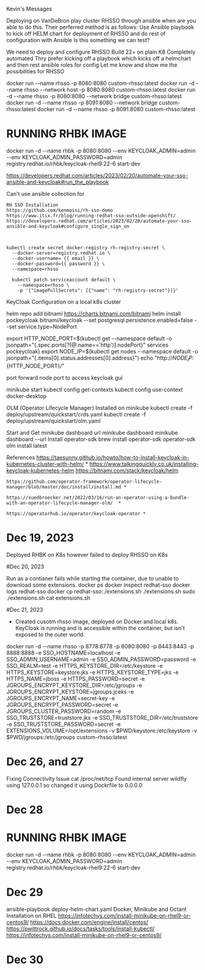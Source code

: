 Kevin's Messages 



Deploying on VanDeBron play cluster RHSSO through ansible
when are you able to do this.
Their perferred method is as follows:
Use Ansible playbook to kick off HELM chart for deployment of RHSSO and do rest of configuration with Ansible
Is this something we can test?


We need to deploy and configure RHSSO Build 22+ on plain K8
Completely automated
Thry prefer kicking off a playbook which kicks off a helmchart and then rest ansible roles for config
Let me know and show me the possibilities for RHSSO

docker run --name rhsso -p 8080:8080 custom-rhsso:latest 
docker run -d --name rhsso --network host -p 8080:8080 custom-rhsso:latest 
docker run -d --name rhsso -p 8080:8080 --network bridge custom-rhsso:latest
docker run -d --name rhsso -p 8091:8080 --network bridge custom-rhsso:latest
docker run -d --name rhsso -p 8091:8080 custom-rhsso:latest

# RUNNING RHBK IMAGE 
docker run -d --name rhbk -p 8080:8080 --env KEYCLOAK_ADMIN=admin --env KEYCLOAK_ADMIN_PASSWORD=admin registry.redhat.io/rhbk/keycloak-rhel9:22-6 start-dev


https://developers.redhat.com/articles/2023/02/20/automate-your-sso-ansible-and-keycloak#run_the_playbook 

Can't use ansible collection for 

	RH SSO Installation 
	https://github.com/kenmoini/rh-sso-demo 
	https://www.itix.fr/blog/running-redhat-sso-outside-openshift/ 
	https://developers.redhat.com/articles/2023/02/20/automate-your-sso-ansible-and-keycloak#configure_single_sign_on
	
	
	  
  	kubectl create secret docker-registry rh-registry-secret \
  	  --docker-server=registry.redhat.io \
  	  --docker-username= {{ email }} \
  	  --docker-password={{ password }} \
  	  --namespace=rhsso
	  
	  kubectl patch serviceaccount default \
	    --namespace=rhsso \
	    -p '{"imagePullSecrets": [{"name": "rh-registry-secret"}]}'
	

KeyCloak Configuration on a local k8s cluster

 helm repo add bitnami https://charts.bitnami.com/bitnami
 helm install pockeycloak bitnami/keycloak --set postgresql.persistence.enabled=false --set service.type=NodePort

 export HTTP_NODE_PORT=$(kubectl get --namespace default -o jsonpath="{.spec.ports[?(@.name=='http')].nodePort}" services pockeycloak)
 export NODE_IP=$(kubectl get nodes --namespace default -o jsonpath="{.items[0].status.addresses[0].address}")
 echo "http://${NODE_IP}:${HTTP_NODE_PORT}/"
 
 port forward node port to access keycloak gui
 
 
 minikube start
 kubectl config get-contexts
 kubectl config use-context docker-desktop
  
OLM (Operator Lifecycle Manager) Installed on minikube 
kubectl create -f deploy/upstream/quickstart/crds.yaml
kubectl create -f deploy/upstream/quickstart/olm.yaml

Start and Get minikube dashboard url 
minikube dashboard
minikube dashboard --url
Install operator-sdk 
brew install operator-sdk 
operator-sdk olm install latest




  
  References
  	https://taesunny.github.io/howto/how-to-install-keycloak-in-kubernetes-cluster-with-helm/	*
	https://www.talkingquickly.co.uk/installing-keycloak-kubernetes-helm
	https://bitnami.com/stack/keycloak/helm
	
	https://github.com/operator-framework/operator-lifecycle-manager/blob/master/doc/install/install.md	*
	
	https://suedbroecker.net/2022/03/16/run-an-operator-using-a-bundle-with-an-operator-lifecycle-manager-olm/	*
	
	https://operatorhub.io/operator/keycloak-operator *
	
# Dec 19, 2023 
Deployed RHBK on K8s however failed to deploy RHSSO on K8s 

#Dec 20, 2023 

Run as a contianer fails while starting the container, due to unable to download some extensions. 
docker ps
docker inspect redhat-sso
docker logs redhat-sso
docker cp redhat-sso:./extensions.sh ./extensions.sh
sudo ./extensions.sh 
cat extensions.sh 

#Dec 21, 2023 
- Created cusotm rhsso image, deployed on Docker and local k8s. KeyCloak is running and is accessible within the container, but isn't exposed to the outer world. 


docker run -d --name rhsso -p 8778:8778 -p 8080:8080 -p 8443:8443 -p 8888:8888 -e SSO_HOSTNAME=localhost -e SSO_ADMIN_USERNAME=admin -e SSO_ADMIN_PASSWORD=password -e SSO_REALM=test -e HTTPS_KEYSTORE_DIR=/etc/keystore -e HTTPS_KEYSTORE=keystore.jks -e HTTPS_KEYSTORE_TYPE=jks -e HTTPS_NAME=jboss -e HTTPS_PASSWORD=secret -e JGROUPS_ENCRYPT_KEYSTORE_DIR=/etc/jgroups -e JGROUPS_ENCRYPT_KEYSTORE=jgroups.jceks -e JGROUPS_ENCRYPT_NAME=secret-key -e JGROUPS_ENCRYPT_PASSWORD=secret -e JGROUPS_CLUSTER_PASSWORD=random -e SSO_TRUSTSTORE=truststore.jks -e SSO_TRUSTSTORE_DIR=/etc/truststore -e SSO_TRUSTSTORE_PASSWORD=secret -e EXTENSIONS_VOLUME=/opt/extensions -v $PWD/keystore:/etc/keystore -v $PWD/jgroups:/etc/jgroups custom-rhsso:latest

# Dec 26, and 27 

Fixing Connectivity Issue
cat /proc/net/tcp
Found internal server wildfly using 127.0.0.1 so changed it using Dockrfile to 0.0.0.0

# Dec 28 

# RUNNING RHBK IMAGE 
docker run -d --name rhbk -p 8080:8080 --env KEYCLOAK_ADMIN=admin --env KEYCLOAK_ADMIN_PASSWORD=admin registry.redhat.io/rhbk/keycloak-rhel9:22-6 start-dev

# Dec 29
ansible-playbook deploy-helm-chart.yaml 
Docker, Minikube and Octant Installation on RHEL 
https://infotechys.com/install-minikube-on-rhel9-or-centos9/ 
https://docs.docker.com/engine/install/centos/ 
https://pwittrock.github.io/docs/tasks/tools/install-kubectl/ 
https://infotechys.com/install-minikube-on-rhel9-or-centos9/ 

# Dec 30 


